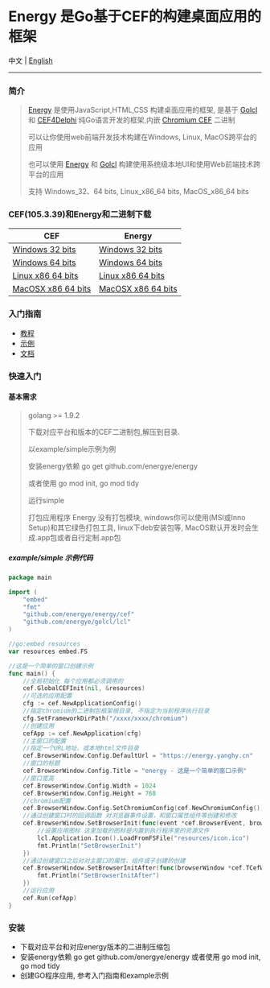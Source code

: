 # Energy 是Go基于CEF的构建桌面应用的框架
中文 |
[English](https://github.com/energye/energy/blob/main/README.en-US.md)

---
### 简介
> [Energy](https://github.com/energye/energy) 是使用JavaScript,HTML,CSS 构建桌面应用的框架, 是基于 [Golcl](https://github.com/energye/golcl) 和 [CEF4Delphi](https://patreon.com/salvadordf) 纯Go语言开发的框架,内嵌 [Chromium CEF](https://bitbucket.org/chromiumembedded/cef) 二进制
>
> 可以让你使用web前端开发技术构建在Windows, Linux, MacOS跨平台的应用
>
> 也可以使用 [Energy](https://github.com/energye/energy) 和 [Golcl](https://github.com/energye/golcl) 构建使用系统级本地UI和使用Web前端技术跨平台的应用
>
> 支持 Windows_32、64 bits, Linux_x86_64 bits, MacOS_x86_64 bits

### CEF(105.3.39)和Energy和二进制下载
| CEF                                                                                                                               | Energy                                                                                                                             |
|-----------------------------------------------------------------------------------------------------------------------------------|------------------------------------------------------------------------------------------------------------------------------------|
| [Windows 32 bits](https://cef-builds.spotifycdn.com/cef_binary_105.3.39%2Bg2ec21f9%2Bchromium-105.0.5195.127_windows32.tar.bz2)   | [Windows 32 bits](https://github.com/energye/energy/releases/download/untagged-cf913093ed82524dcacc/liblcl-105.0.5195.127_windows32.zip)    |
| [Windows 64 bits](https://cef-builds.spotifycdn.com/cef_binary_105.3.39%2Bg2ec21f9%2Bchromium-105.0.5195.127_windows64.tar.bz2)   | [Windows 64 bits](https://github.com/energye/energy/releases/download/untagged-cf913093ed82524dcacc/liblcl-105.0.5195.127_macosx64.zip)    |
| [Linux x86 64 bits](https://cef-builds.spotifycdn.com/cef_binary_105.3.39%2Bg2ec21f9%2Bchromium-105.0.5195.127_linux64.tar.bz2)   | [Linux x86 64 bits](https://github.com/energye/energy/releases/download/untagged-cf913093ed82524dcacc/liblcl-105.0.5195.127_linux64.zip)  |
| [MacOSX x86 64 bits](https://cef-builds.spotifycdn.com/cef_binary_105.3.39%2Bg2ec21f9%2Bchromium-105.0.5195.127_macosx64.tar.bz2) | [MacOSX x86 64 bits](https://github.com/energye/energy/releases/download/untagged-cf913093ed82524dcacc/liblcl-105.0.5195.127_macosx64.zip) |

### 入门指南
* [教程]()
* [示例]()
* [文档]()

### 快速入门
#### 基本需求
> golang >= 1.9.2
>
> 下载对应平台和版本的CEF二进制包,解压到目录.
>
> 以example/simple示例为例
>
> 安装energy依赖 go get github.com/energye/energy
>
> 或者使用 go mod init, go mod tidy
>
> 运行simple
>
> 打包应用程序 Energy 没有打包模块, windows你可以使用(MSI或Inno Setup)和其它绿色打包工具, linux下deb安装包等, MacOS默认开发时会生成.app包或者自行定制.app包

##### example/simple 示例代码
```go
package main

import (
	"embed"
	"fmt"
	"github.com/energye/energy/cef"
	"github.com/energye/golcl/lcl"
)

//go:embed resources
var resources embed.FS

//这是一个简单的窗口创建示例
func main() {
	//全局初始化 每个应用都必须调用的
	cef.GlobalCEFInit(nil, &resources)
	//可选的应用配置
	cfg := cef.NewApplicationConfig()
	//指定chromium的二进制包框架根目录, 不指定为当前程序执行目录
	cfg.SetFrameworkDirPath("/xxxx/xxxx/chromium")
	//创建应用
	cefApp := cef.NewApplication(cfg)
	//主窗口的配置
	//指定一个URL地址，或本地html文件目录
	cef.BrowserWindow.Config.DefaultUrl = "https://energy.yanghy.cn"
	//窗口的标题
	cef.BrowserWindow.Config.Title = "energy - 这是一个简单的窗口示例"
	//窗口宽高
	cef.BrowserWindow.Config.Width = 1024
	cef.BrowserWindow.Config.Height = 768
	//chromium配置
	cef.BrowserWindow.Config.SetChromiumConfig(cef.NewChromiumConfig())
	//通过创建窗口时的回调函数 对浏览器事件设置，和窗口属性组件等创建和修改
	cef.BrowserWindow.SetBrowserInit(func(event *cef.BrowserEvent, browserWindow *cef.TCefWindowInfo) {
		//设置应用图标 这里加载的图标是内置到执行程序里的资源文件
		lcl.Application.Icon().LoadFromFSFile("resources/icon.ico")
		fmt.Println("SetBrowserInit")
	})
	//通过创建窗口之后对对主窗口的属性、组件或子创建的创建
	cef.BrowserWindow.SetBrowserInitAfter(func(browserWindow *cef.TCefWindowInfo) {
		fmt.Println("SetBrowserInitAfter")
	})
	//运行应用
	cef.Run(cefApp)
}
```
### 安装
* 下载对应平台和对应energy版本的二进制压缩包
* 安装energy依赖 go get github.com/energye/energy 或者使用 go mod init, go mod tidy
* 创建GO程序应用, 参考入门指南和example示例

